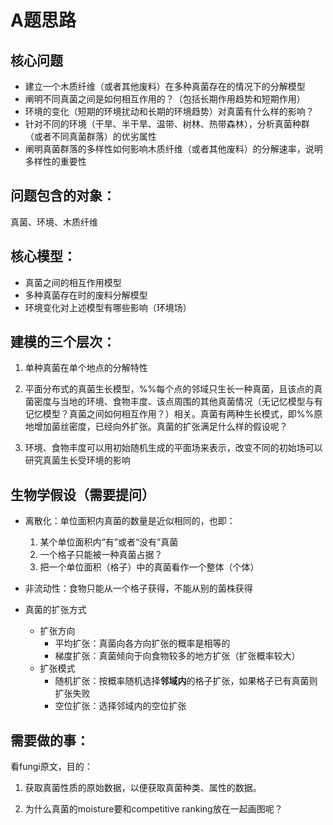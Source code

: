 # A题思路

  

## 核心问题

- 建立一个木质纤维（或者其他废料）在多种真菌存在的情况下的分解模型
- 阐明不同真菌之间是如何相互作用的？（包括长期作用趋势和短期作用）
- 环境的变化（短期的环境扰动和长期的环境趋势）对真菌有什么样的影响？
- 针对不同的环境（干旱、半干旱、温带、树林、热带森林），分析真菌种群（或者不同真菌群落）的优劣属性
- 阐明真菌群落的多样性如何影响木质纤维（或者其他废料）的分解速率，说明多样性的重要性

##  问题包含的对象：

真菌、环境、木质纤维

 ## 核心模型：

- 真菌之间的相互作用模型
- 多种真菌存在时的废料分解模型
- 环境变化对上述模型有哪些影响（环境场）

##  建模的三个层次：

1. 单种真菌在单个地点的分解特性

2. 平面分布式的真菌生长模型，%%每个点的邻域只生长一种真菌，且该点的真菌密度与当地的环境、食物丰度、该点周围的其他真菌情况（无记忆模型与有记忆模型？真菌之间如何相互作用？）相关。真菌有两种生长模式，即%%原地增加菌丝密度，已经向外扩张。真菌的扩张满足什么样的假设呢？

3. 环境、食物丰度可以用初始随机生成的平面场来表示，改变不同的初始场可以研究真菌生长受环境的影响

 

## 生物学假设（需要提问）

- 离散化：单位面积内真菌的数量是近似相同的，也即：
  1. 某个单位面积内“有”或者“没有”真菌
  2. 一个格子只能被一种真菌占据？
  3. 把一个单位面积（格子）中的真菌看作一个整体（个体）

- 非流动性：食物只能从一个格子获得，不能从别的菌株获得
- 真菌的扩张方式
  - 扩张方向
    - 平均扩张：真菌向各方向扩张的概率是相等的
    - 梯度扩张：真菌倾向于向食物较多的地方扩张（扩张概率较大）
  - 扩张模式
    - 随机扩张：按概率随机选择**邻域内**的格子扩张，如果格子已有真菌则扩张失败
    - 空位扩张：选择邻域内的空位扩张

 

 

## 需要做的事：

看fungi原文，目的：

1. 获取真菌性质的原始数据，以便获取真菌种类、属性的数据。

2. 为什么真菌的moisture要和competitive ranking放在一起画图呢？